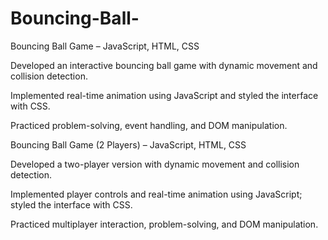# Bouncing-Ball-
Bouncing Ball Game – JavaScript, HTML, CSS

Developed an interactive bouncing ball game with dynamic movement and collision detection.

Implemented real-time animation using JavaScript and styled the interface with CSS.

Practiced problem-solving, event handling, and DOM manipulation.

Bouncing Ball Game (2 Players) – JavaScript, HTML, CSS

Developed a two-player version with dynamic movement and collision detection.

Implemented player controls and real-time animation using JavaScript; styled the interface with CSS.

Practiced multiplayer interaction, problem-solving, and DOM manipulation.
